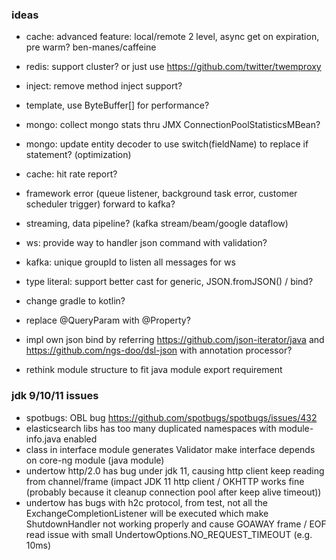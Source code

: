 ### ideas
* cache: advanced feature: local/remote 2 level, async get on expiration, pre warm? ben-manes/caffeine
* redis: support cluster? or just use https://github.com/twitter/twemproxy
* inject: remove method inject support? 
* template, use ByteBuffer[] for performance?
* mongo: collect mongo stats thru JMX ConnectionPoolStatisticsMBean?
* mongo: update entity decoder to use switch(fieldName) to replace if statement? (optimization)
* cache: hit rate report?
* framework error (queue listener, background task error, customer scheduler trigger) forward to kafka?
* streaming, data pipeline? (kafka stream/beam/google dataflow) 

* ws: provide way to handler json command with validation?
* kafka: unique groupId to listen all messages for ws
* type literal: support better cast for generic, JSON.fromJSON() / bind?
* change gradle to kotlin?
* replace @QueryParam with @Property?
* impl own json bind by referring https://github.com/json-iterator/java and https://github.com/ngs-doo/dsl-json with annotation processor?
* rethink module structure to fit java module export requirement

### jdk 9/10/11 issues
* spotbugs: OBL bug https://github.com/spotbugs/spotbugs/issues/432  
* elasticsearch libs has too many duplicated namespaces with module-info.java enabled
* class in interface module generates Validator make interface depends on core-ng module (java module)
* undertow http/2.0 has bug under jdk 11, causing http client keep reading from channel/frame (impact JDK 11 http client / OKHTTP works fine (probably because it cleanup connection pool after keep alive timeout))
* undertow has bugs with h2c protocol, from test, not all the ExchangeCompletionListener will be executed which make ShutdownHandler not working properly
  and cause GOAWAY frame / EOF read issue with small UndertowOptions.NO_REQUEST_TIMEOUT (e.g. 10ms)
